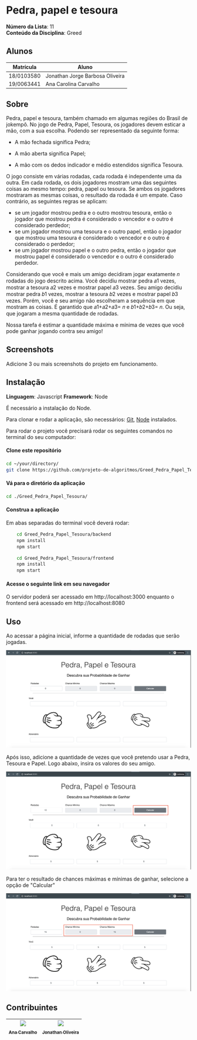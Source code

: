 
# Pedra, papel e tesoura

**Número da Lista**:  11<br>
**Conteúdo da Disciplina**: Greed<br>

## Alunos
|Matrícula | Aluno |
| -- | -- |
| 18/0103580 |  Jonathan Jorge Barbosa Oliveira |
| 19/0063441  |  Ana Carolina Carvalho |

## Sobre 
Pedra, papel e tesoura, também chamado em algumas regiões do Brasil de jokempô. 
No jogo de Pedra, Papel, Tesoura, os jogadores devem esticar a mão, com a sua escolha. Podendo ser representado da seguinte forma:

- A mão fechada significa Pedra;

- A mão aberta significa Papel;

- A mão com os dedos indicador e médio estendidos significa Tesoura.

O jogo consiste em várias rodadas, cada rodada é independente uma da outra. Em cada rodada, os dois jogadores mostram uma das seguintes coisas ao mesmo tempo: pedra, papel ou tesoura. Se ambos os jogadores mostraram as mesmas coisas, o resultado da rodada é um empate. Caso contrário, as seguintes regras se aplicam:

* se um jogador mostrou pedra e o outro mostrou tesoura, então o jogador que mostrou pedra é considerado o vencedor e o outro é considerado perdedor;
* se um jogador mostrou uma tesoura e o outro papel, então o jogador que mostrou uma tesoura é considerado o vencedor e o outro é considerado o perdedor;
* se um jogador mostrou papel e o outro pedra, então o jogador que mostrou papel é considerado o vencedor e o outro é considerado perdedor.

Considerando que você e mais um amigo decidiram jogar exatamente 𝑛 rodadas do jogo descrito acima. Você decidiu mostrar pedra 𝑎1 vezes, mostrar a tesoura 𝑎2 vezes e mostrar papel 𝑎3 vezes. Seu amigo decidiu mostrar pedra 𝑏1 vezes, mostrar a tesoura 𝑏2 vezes e mostrar papel 𝑏3 vezes. Porém, você e seu amigo não escolheram a sequência em que mostram as coisas. É garantido que 𝑎1+𝑎2+𝑎3= 𝑛 e 𝑏1+𝑏2+𝑏3= 𝑛. Ou seja, que jogaram a mesma quantidade de rodadas.

Nossa tarefa é estimar a quantidade máxima e mínima de vezes que você pode ganhar jogando contra seu amigo! 

## Screenshots
Adicione 3 ou mais screenshots do projeto em funcionamento.

## Instalação 

**Linguagem**: Javascript
**Framework**: Node

É necessário a instalação do Node.

Para clonar e rodar a aplicação, são necessários: [Git](https://git-scm.com), [Node](https://nodejs.org/pt-br/) instalados.

Para rodar o projeto você precisará rodar os seguintes comandos no terminal do seu computador:

#### Clone este repositório
```bash
cd ~/your/directory/
git clone https://github.com/projeto-de-algoritmos/Greed_Pedra_Papel_Tesoura.git
````

#### Vá para o diretório da aplicação
```bash
cd ./Greed_Pedra_Papel_Tesoura/
````

#### Construa a aplicação

Em abas separadas do terminal você deverá rodar:

``` bash
    cd Greed_Pedra_Papel_Tesoura/backend 
    npm install
    npm start
```
``` bash
    cd Greed_Pedra_Papel_Tesoura/frontend
    npm install
    npm start
```

#### Acesse o seguinte link em seu navegador

O servidor poderá ser acessado em http://localhost:3000 enquanto o frontend será acessado em http://localhost:8080

## Uso 

Ao acessar a página inicial, informe a quantidade de rodadas que serão jogadas. 

<img src="./media/img01.png">

Após isso, adicione a quantidade de vezes que você pretendo usar a Pedra, Tesoura e Papel. Logo abaixo, insira os valores do seu amigo. 

<img src="./media/img02.png">

Para ter o resultado de chances máximas e mínimas de ganhar, selecione a opção de "Calcular"

<img src="./media/img03.png">


## Contribuintes 

[<img src="https://avatars2.githubusercontent.com/u/9967427?s=400&u=1d2d6cb30ebe846fe9a275e5be16c1ee8cbc07c8&v=4" width=115 > <br> <sub> Ana Carvalho </sub>](https://github.com/anacarolcs)|[<img src="https://avatars1.githubusercontent.com/u/50152184?s=460&u=9ca6d8aed6e77621e231c799a7c4d596c3565cd7&v=4" width=115 > <br> <sub> Jonathan Oliveira </sub>](https://github.com/Jonathan-Oliveira) |
| :---: | :---: |
